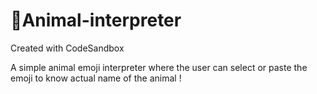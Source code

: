 # 🐯Animal-interpreter
Created with CodeSandbox

A simple animal emoji interpreter where the user can select or paste the emoji to know
actual name of the animal !